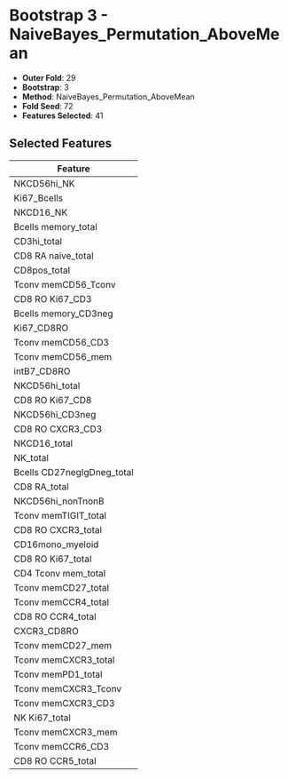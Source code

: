 # Bootstrap 3 - NaiveBayes_Permutation_AboveMean

- **Outer Fold**: 29
- **Bootstrap**: 3
- **Method**: NaiveBayes_Permutation_AboveMean
- **Fold Seed**: 72
- **Features Selected**: 41

## Selected Features

| Feature |
|---------|
| NKCD56hi_NK |
| Ki67_Bcells |
| NKCD16_NK |
| Bcells memory_total |
| CD3hi_total |
| CD8 RA naive_total |
| CD8pos_total |
| Tconv memCD56_Tconv |
| CD8  RO Ki67_CD3 |
| Bcells memory_CD3neg |
| Ki67_CD8RO |
| Tconv memCD56_CD3 |
| Tconv memCD56_mem |
| intB7_CD8RO |
| NKCD56hi_total |
| CD8 RO Ki67_CD8 |
| NKCD56hi_CD3neg |
| CD8 RO CXCR3_CD3 |
| NKCD16_total |
| NK_total |
| Bcells CD27negIgDneg_total |
| CD8 RA_total |
| NKCD56hi_nonTnonB |
| Tconv memTIGIT_total |
| CD8 RO CXCR3_total |
| CD16mono_myeloid |
| CD8 RO Ki67_total |
| CD4 Tconv mem_total |
| Tconv memCD27_total |
| Tconv memCCR4_total |
| CD8 RO CCR4_total |
| CXCR3_CD8RO |
| Tconv memCD27_mem |
| Tconv memCXCR3_total |
| Tconv memPD1_total |
| Tconv memCXCR3_Tconv |
| Tconv memCXCR3_CD3 |
| NK Ki67_total |
| Tconv memCXCR3_mem |
| Tconv memCCR6_CD3 |
| CD8 RO CCR5_total |
